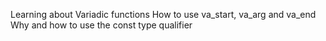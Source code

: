 Learning about Variadic functions
How to use va_start, va_arg and va_end
Why and how to use the const type qualifier

